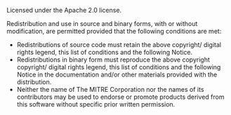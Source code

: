 
Licensed under the Apache 2.0 license.  

Redistribution and use in source and binary forms, with or without modification, are permitted provided that the following conditions are met:

* Redistributions of source code must retain the above copyright/ digital rights legend, this list of conditions and the following Notice.
* Redistributions in binary form must reproduce the above copyright copyright/ digital rights legend, this list of conditions and the following Notice in the documentation and/or other materials provided with the distribution.
* Neither the name of The MITRE Corporation nor the names of its contributors may be used to endorse or promote products derived from this software without specific prior written permission.
 
